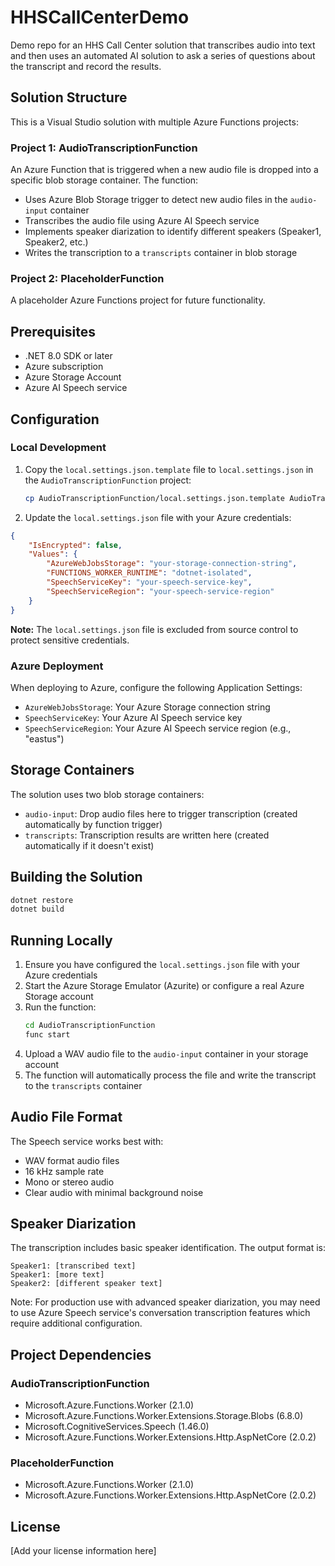 # HHSCallCenterDemo

Demo repo for an HHS Call Center solution that transcribes audio into text and then uses an automated AI solution to ask a series of questions about the transcript and record the results.

## Solution Structure

This is a Visual Studio solution with multiple Azure Functions projects:

### Project 1: AudioTranscriptionFunction
An Azure Function that is triggered when a new audio file is dropped into a specific blob storage container. The function:
- Uses Azure Blob Storage trigger to detect new audio files in the `audio-input` container
- Transcribes the audio file using Azure AI Speech service
- Implements speaker diarization to identify different speakers (Speaker1, Speaker2, etc.)
- Writes the transcription to a `transcripts` container in blob storage

### Project 2: PlaceholderFunction
A placeholder Azure Functions project for future functionality.

## Prerequisites

- .NET 8.0 SDK or later
- Azure subscription
- Azure Storage Account
- Azure AI Speech service

## Configuration

### Local Development

1. Copy the `local.settings.json.template` file to `local.settings.json` in the `AudioTranscriptionFunction` project:
   ```bash
   cp AudioTranscriptionFunction/local.settings.json.template AudioTranscriptionFunction/local.settings.json
   ```

2. Update the `local.settings.json` file with your Azure credentials:

```json
{
    "IsEncrypted": false,
    "Values": {
        "AzureWebJobsStorage": "your-storage-connection-string",
        "FUNCTIONS_WORKER_RUNTIME": "dotnet-isolated",
        "SpeechServiceKey": "your-speech-service-key",
        "SpeechServiceRegion": "your-speech-service-region"
    }
}
```

**Note:** The `local.settings.json` file is excluded from source control to protect sensitive credentials.

### Azure Deployment

When deploying to Azure, configure the following Application Settings:
- `AzureWebJobsStorage`: Your Azure Storage connection string
- `SpeechServiceKey`: Your Azure AI Speech service key
- `SpeechServiceRegion`: Your Azure AI Speech service region (e.g., "eastus")

## Storage Containers

The solution uses two blob storage containers:
- `audio-input`: Drop audio files here to trigger transcription (created automatically by function trigger)
- `transcripts`: Transcription results are written here (created automatically if it doesn't exist)

## Building the Solution

```bash
dotnet restore
dotnet build
```

## Running Locally

1. Ensure you have configured the `local.settings.json` file with your Azure credentials
2. Start the Azure Storage Emulator (Azurite) or configure a real Azure Storage account
3. Run the function:
   ```bash
   cd AudioTranscriptionFunction
   func start
   ```
4. Upload a WAV audio file to the `audio-input` container in your storage account
5. The function will automatically process the file and write the transcript to the `transcripts` container

## Audio File Format

The Speech service works best with:
- WAV format audio files
- 16 kHz sample rate
- Mono or stereo audio
- Clear audio with minimal background noise

## Speaker Diarization

The transcription includes basic speaker identification. The output format is:
```
Speaker1: [transcribed text]
Speaker1: [more text]
Speaker2: [different speaker text]
```

Note: For production use with advanced speaker diarization, you may need to use Azure Speech service's conversation transcription features which require additional configuration.

## Project Dependencies

### AudioTranscriptionFunction
- Microsoft.Azure.Functions.Worker (2.1.0)
- Microsoft.Azure.Functions.Worker.Extensions.Storage.Blobs (6.8.0)
- Microsoft.CognitiveServices.Speech (1.46.0)
- Microsoft.Azure.Functions.Worker.Extensions.Http.AspNetCore (2.0.2)

### PlaceholderFunction
- Microsoft.Azure.Functions.Worker (2.1.0)
- Microsoft.Azure.Functions.Worker.Extensions.Http.AspNetCore (2.0.2)

## License

[Add your license information here]
